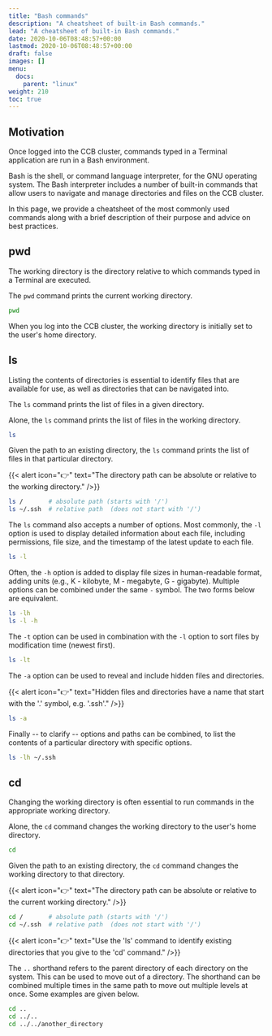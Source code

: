 ```yaml
---
title: "Bash commands"
description: "A cheatsheet of built-in Bash commands."
lead: "A cheatsheet of built-in Bash commands."
date: 2020-10-06T08:48:57+00:00
lastmod: 2020-10-06T08:48:57+00:00
draft: false
images: []
menu:
  docs:
    parent: "linux"
weight: 210
toc: true
---
```


## Motivation

Once logged into the CCB cluster, commands typed in a Terminal application
are run in a Bash environment.

Bash is the shell, or command language interpreter, for the GNU operating system.
The Bash interpreter includes a number of built-in commands that allow users to
navigate and manage directories and files on the CCB cluster.

In this page, we provide a cheatsheet of the most commonly used commands
along with a brief description of their purpose and advice on best practices.

## pwd

The working directory is the directory relative to which commands typed in a
Terminal are executed.

The `pwd` command prints the current working directory.

```bash
pwd
```

When you log into the CCB cluster, the working directory is initially set to
the user's home directory.

## ls

Listing the contents of directories is essential to identify files that are
available for use, as well as directories that can be navigated into.

The `ls` command prints the list of files in a given directory.

Alone, the `ls` command prints the list of files in the working directory.

```bash
ls
```

Given the path to an existing directory, the `ls` command prints the list of
files in that particular directory.

{{< alert icon="👉" text="The directory path can be absolute or relative to the working directory." />}}

```bash
ls /       # absolute path (starts with '/')
ls ~/.ssh  # relative path  (does not start with '/')
```

The `ls` command also accepts a number of options.
Most commonly, the `-l` option is used to display detailed information about
each file, including permissions, file size, and the timestamp of the latest
update to each file.

```bash
ls -l
```

Often, the `-h` option is added to display file sizes in human-readable format,
adding units (e.g., K - kilobyte, M - megabyte, G - gigabyte).
Multiple options can be combined under the same `-` symbol.
The two forms below are equivalent.

```bash
ls -lh
ls -l -h
```

The `-t` option can be used in combination with the `-l` option to sort files
by modification time (newest first).

```bash
ls -lt
```

The `-a` option can be used to reveal and include hidden files and directories.

{{< alert icon="👉" text="Hidden files and directories have a name that start with the '.' symbol, e.g. '.ssh'." />}}

```bash
ls -a
```

Finally -- to clarify -- options and paths can be combined, to list the contents
of a particular directory with specific options.

```bash
ls -lh ~/.ssh
```

## cd

Changing the working directory is often essential to run commands in the
appropriate working directory.

Alone, the `cd` command changes the working directory to the user's home directory.

```bash
cd
```

Given the path to an existing directory, the `cd` command changes the working directory to
that directory.

{{< alert icon="👉" text="The directory path can be absolute or relative to the current working directory." />}}

```bash
cd /       # absolute path (starts with '/')
cd ~/.ssh  # relative path  (does not start with '/')
```

{{< alert icon="👉" text="Use the 'ls' command to identify existing directories that you give to the 'cd' command." />}}

The `..` shorthand refers to the parent directory of each directory on the system.
This can be used to move out of a directory.
The shorthand can be combined multiple times in the same path to move out multiple
levels at once.
Some examples are given below.

```bash
cd ..
cd ../..
cd ../../another_directory
```

<!-- Link definitions -->
